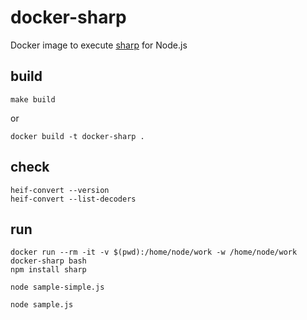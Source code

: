 # docker-sharp
Docker image to execute [sharp](https://github.com/lovell/sharp) for Node.js

## build

```
make build
```

or

```
docker build -t docker-sharp .
```

## check

```
heif-convert --version
heif-convert --list-decoders
```

## run

```
docker run --rm -it -v $(pwd):/home/node/work -w /home/node/work docker-sharp bash
npm install sharp
```

```
node sample-simple.js
```

```
node sample.js
```

